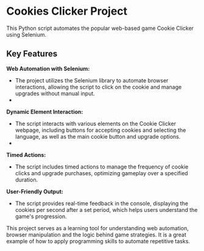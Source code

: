 # Cookies Clicker Project
This Python script automates the popular web-based game Cookie Clicker using Selenium.

## Key Features 

**Web Automation with Selenium:**
  - The project utilizes the Selenium library to automate browser interactions, allowing the script to click on the cookie and manage upgrades without manual input.
  - 
**Dynamic Element Interaction:**
  - The script interacts with various elements on the Cookie Clicker webpage, including buttons for accepting cookies and selecting the language, as well as the main cookie button and upgrade options.
  - 
**Timed Actions:**
  - The script includes timed actions to manage the frequency of cookie clicks and upgrade purchases, optimizing gameplay over a specified duration.

**User-Friendly Output:**
  - The script provides real-time feedback in the console, displaying the cookies per second after a set period, which helps users understand the game's progression.

This project serves as a learning tool for understanding web automation, browser manipulation and the logic behind game strategies. 
It is a great example of how to apply programming skills to automate repetitive tasks.
